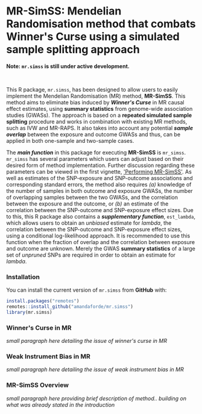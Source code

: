# MR-SimSS: Mendelian Randomisation method that combats Winner's Curse using a simulated sample splitting approach

**Note: `mr.simss` is still under active development.** 

<br>

This R package, `mr.simss`, has been designed to allow users to easily implement the Mendelian Randomisation (MR) method, **MR-SimSS**. This method aims to eliminate bias induced by ***Winner's Curse*** in MR causal effect estimates, using **summary statistics** from genome-wide association studies (GWASs). The approach is based on a **repeated simulated sample splitting** procedure and works in combination with existing MR methods, such as IVW and MR-RAPS. It also takes into account any potential ***sample overlap*** between the exposure and outcome GWASs and thus, can be applied in both one-sample and two-sample cases. 

The ***main function*** in this package for executing **MR-SimSS** is `mr_simss`. `mr_simss` has several parameters which users can adjust based on their desired form of method implementation. Further discussion regarding these parameters can be viewed in the first vignette, ['Performing MR-SimSS'](https://amandaforde.github.io/winnerscurse/articles/winners_curse_methods.html). As well as estimates of the SNP-exposure and SNP-outcome associations and corresponding standard errors, the method also requires *(a)* knowledge of the number of samples in both outcome and exposure GWASs, the number of overlapping samples between the two GWASs, and the correlation between the exposure and the outcome, or *(b)* an estimate of the correlation between the SNP-outcome and SNP-exposure effect sizes. Due to this, this R package also contains a ***supplementary function***, `est_lambda`, which allows users to obtain an *unbiased* estimate for *lambda*, the correlation between the SNP-outcome and SNP-exposure effect sizes, using a conditional log-likelihood approach. It is recommended to use this function when the fraction of overlap and the correlation between exposure and outcome are unknown. Merely the GWAS **summary statistics** of a large set of *unpruned* SNPs are required in order to obtain an estimate for *lambda*.


### Installation

You can install the current version of `mr.simss` from **GitHub** with:

``` r
install.packages("remotes")
remotes::install_github("amandaforde/mr.simss")
library(mr.simss)
```


### Winner's Curse in MR 


*small paragraph here detailing the issue of winner's curse in MR*


### Weak Instrument Bias in MR

*small paragraph here detailing the issue of weak instrument bias in MR*


### MR-SimSS Overview 

*small paragraph here providing brief description of method.. building on what was already stated in the introduction*
